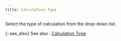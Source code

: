 ```yaml
---
title: Calculation Type
---
```



Select the type of calculation from the drop-down list.


{:.see_also}
See also
: [Calculation  Type](JavaScript:RelatedTopics1.Click())<!--Metadata type="DesignerControl" startspan
<object CLASSID="clsid:ADB880A6-D8FF-11CF-9377-00AA003B7A11"
	ID=RelatedTopics1
	TYPE="application/x-oleobject">
</object>-->

<object classid="clsid:ADB880A6-D8FF-11CF-9377-00AA003B7A11" id="RelatedTopics1" type="application/x-oleobject"> 
 <param name="Command" value="Related Topics">
<param name="Window" value="second">
<param name="Item1" value="Calculation Type;{{site.prl_chm}}/misc/calculation_type_2_sup.html">
</object><!--Metadata type="DesignerControl" endspan-->
